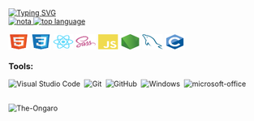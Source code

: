 <div class="description" style="display: inline_block">
<a href="https://git.io/typing-svg"><img src="https://readme-typing-svg.demolab.com?font=&weight=1000&pause=1000&color=00767D&background=FF310100&vCenter=true&width=501&lines=Hello+World%2C+I'm+Maria+Alice%2C+be+very+welcome!;I%C2%B4m+18+years+old.;I%C2%B4m+from+Brazil%2C+SP." alt="Typing SVG" /></a>
    <br>
    <a href="https://github.com/The-Ongaro">
      <img src="https://github-readme-stats.vercel.app/api?username=The-Ongaro&show_icons=true&theme=dark" alt="nota"height=200px>
      <img src="https://github-readme-stats.vercel.app/api/top-langs/?username=The-Ongaro&layout=compact&theme=dark" alt="top language">
    </a>
</div>
<br>
<div>
    <img align="center" alt="HTML-icon" height="30" width="40" src="https://raw.githubusercontent.com/devicons/devicon/master/icons/html5/html5-original.svg">
    <img align="center" alt="CSS-icon" height="30" width="40" src="https://raw.githubusercontent.com/devicons/devicon/master/icons/css3/css3-original.svg">
    <img align="center" alt="React-icon" height="30" width="40" src="https://raw.githubusercontent.com/devicons/devicon/master/icons/react/react-original.svg">
    <img align="center" alt="Sass-icon" height="30" width="40" src="https://raw.githubusercontent.com/devicons/devicon/master/icons/sass/sass-original.svg">
    <img align="center" alt="JS-icon" height="30" width="40" src="https://raw.githubusercontent.com/devicons/devicon/master/icons/javascript/javascript-plain.svg">
    <img align="center" alt="NodeJS-icon" height="30" width="40" src="https://raw.githubusercontent.com/devicons/devicon/master/icons/nodejs/nodejs-original.svg">
    <img align="center" alt="MySQL-icon" height="30" width="40" src="https://raw.githubusercontent.com/devicons/devicon/master/icons/mysql/mysql-original.svg">
    <img align="center" alt="C-icon" height="30" width="40" src="https://raw.githubusercontent.com/devicons/devicon/master/icons/c/c-original.svg">
</div>


### Tools:
![Visual Studio Code](https://img.shields.io/badge/-Visual%20Studio%20Code-0D1117?style=for-the-badge&logo=visual-studio-code&logoColor=007ACC&labelColor=0D1117)&nbsp;
![Git](https://img.shields.io/badge/-Git-0D1117?style=for-the-badge&logo=git&labelColor=0D1117)&nbsp;
![GitHub](https://img.shields.io/badge/-GitHub-0D1117?style=for-the-badge&logo=github&labelColor=0D1117)&nbsp;
![Windows](https://img.shields.io/badge/-Windows-0D1117?style=for-the-badge&logo=windows&labelColor=0D1117)&nbsp;
![microsoft-office](https://img.shields.io/badge/-microsoft_office-0D1117?style=for-the-badge&logo=microsoft-office&labelColor=0D1117)&nbsp;



<br>
<img src="https://komarev.com/ghpvc/?username=The-Ongaro&label=Profile%20views&color=ce9927&style=flat" alt="The-Ongaro" />
